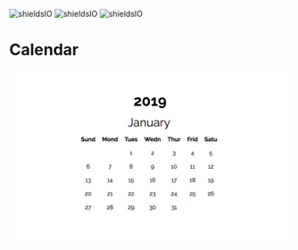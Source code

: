![shieldsIO](https://img.shields.io/github/issues/beatrizsmerino/calendar)
![shieldsIO](https://img.shields.io/github/forks/beatrizsmerino/calendar)
![shieldsIO](https://img.shields.io/github/stars/beatrizsmerino/calendar)


# Calendar

![Image of Calendar](https://github.com/beatrizsmerino/calendar/blob/master/doc/images/calendar.png)